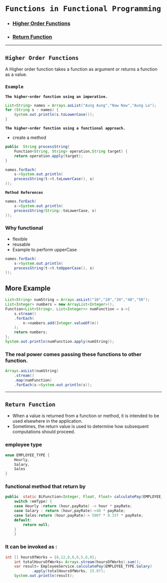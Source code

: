 # **`Functions in Functional Programming`**

- ### [Higher Order Functions](#higher-order-functions)
- ### [Return Function](#return-function)

---

## **`Higher Order Functions`**

A Higher order function takes a function as argument or returns a function as a value.
### **`Example`**

**`The higher-order function using an imperative.`**

```java
List<String> names = Arrays.asList("Aung Aung","Naw Naw","Aung La");
for (String s : names) {
	System.out.println(s.toLowerCase());
}
```


**`The higher-order function using a functional approach.`**
- create a method 
```java
public  String processString(
    Function<String, String> operation,String target) {
    return operation.apply(target);
}
```
```java
names.forEach(
    s->System.out.println(
    processString(t->t.toLowerCase(), s)
));
```
**`Method References`**
```java
names.forEach(
    s->System.out.println(
	processString(String::toLowerCase, s)
));
```

### Why functional 
- flexible
- reusable
- Example to perform upperCase

```java
names.forEach(
    s->System.out.println(
    processString(t->t.toUpperCase(), s)
));
```

## More Example
```java
List<String> numString = Arrays.asList("10","20","30","40","50");
List<Integer> numbers = new ArrayList<Integer>();
Function<List<String>, List<Integer>> numFunction = s->{
	s.stream()
	.forEach(
		n->numbers.add(Integer.valueOf(n))
	);
	return numbers;
};
System.out.println(numFunction.apply(numString));
```

### **The real power comes passing these functions to other function.**

```java
Arrays.asList(numString)
    .stream()
    .map(numFunction)
    .forEach(s->System.out.println(s));
```

--- 
## **`Return Function`**

- When a value is returned from a function or method, it is intended to be used elsewhere in the application.
- Sometimes, the return value is used to determine how subsequent computations should proceed.

### employee type
```java
enum EMPLOYEE_TYPE {
	Hourly,
	Salary,
	Sales
}
```
### functional method that return by 
```java
public  static BiFunction<Integer, Float, Float> calculatePay(EMPLOYEE_TYPE emType){
	switch (emType) {
	case Hourly :return (hour,payRate) -> hour * payRate;
	case Salary : return (hour,payRate)->40 * payRate;
	case Sales:return (hour,payRate)-> 500f * 0.15f * payRate;
	default:
		return null;
	}
	}
```
### It can be invoked as :
```java
int [] hoursOfWorks = {8,12,8,6,6,5,6,0};
    int totalHoursOfWorks= Arrays.stream(hoursOfWorks).sum();
    var result= EmployeeService.calculatePay(EMPLOYEE_TYPE.Salary)
    		.apply(totalHoursOfWorks, 15.0f);
    System.out.println(result);
```